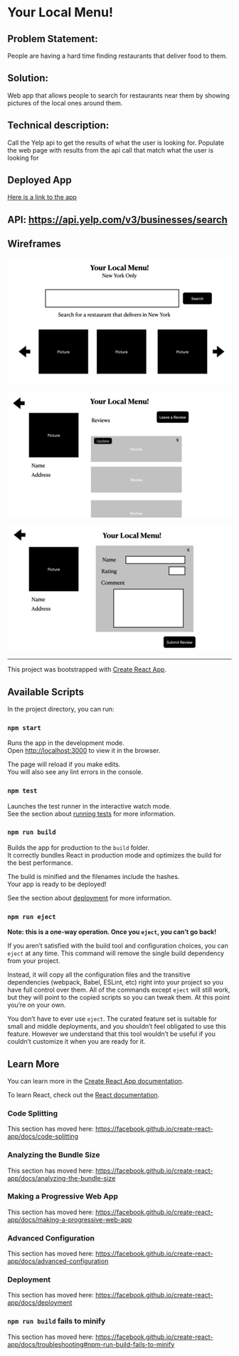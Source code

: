# Your Local Menu!

## Problem Statement:
People are having a hard time finding restaurants that deliver food to them.

## Solution:
Web app that allows people to search for restaurants near them by showing pictures of the local ones around them.

## Technical description:
Call the Yelp api to get the results of what the user is looking for. Populate the web page with results from the api call that match what the user is looking for

## Deployed App

[Here is a link to the app](http://yourlocalmenu.surge.sh "Our deployed app")

## API: https://api.yelp.com/v3/businesses/search


## Wireframes

![alt text](https://github.com/WaltRCodes/Your-Local-Menu/blob/thandi/src/assets/New%20York%20-%20Your%20Local%20Menu%20Wireframe/New%20York%20-%20Your%20Local%20Menu%20Wireframe.001.jpeg "Landing Page")

![alt text](https://github.com/WaltRCodes/Your-Local-Menu/blob/thandi/src/assets/New%20York%20-%20Your%20Local%20Menu%20Wireframe/New%20York%20-%20Your%20Local%20Menu%20Wireframe.002.jpeg "Leave Review Pagee")

![alt text](https://github.com/WaltRCodes/Your-Local-Menu/blob/thandi/src/assets/New%20York%20-%20Your%20Local%20Menu%20Wireframe/New%20York%20-%20Your%20Local%20Menu%20Wireframe.003.jpeg "Submit Review Page")






________________________________

This project was bootstrapped with [Create React App](https://github.com/facebook/create-react-app).

## Available Scripts

In the project directory, you can run:

### `npm start`

Runs the app in the development mode.<br />
Open [http://localhost:3000](http://localhost:3000) to view it in the browser.

The page will reload if you make edits.<br />
You will also see any lint errors in the console.

### `npm test`

Launches the test runner in the interactive watch mode.<br />
See the section about [running tests](https://facebook.github.io/create-react-app/docs/running-tests) for more information.

### `npm run build`

Builds the app for production to the `build` folder.<br />
It correctly bundles React in production mode and optimizes the build for the best performance.

The build is minified and the filenames include the hashes.<br />
Your app is ready to be deployed!

See the section about [deployment](https://facebook.github.io/create-react-app/docs/deployment) for more information.

### `npm run eject`

**Note: this is a one-way operation. Once you `eject`, you can’t go back!**

If you aren’t satisfied with the build tool and configuration choices, you can `eject` at any time. This command will remove the single build dependency from your project.

Instead, it will copy all the configuration files and the transitive dependencies (webpack, Babel, ESLint, etc) right into your project so you have full control over them. All of the commands except `eject` will still work, but they will point to the copied scripts so you can tweak them. At this point you’re on your own.

You don’t have to ever use `eject`. The curated feature set is suitable for small and middle deployments, and you shouldn’t feel obligated to use this feature. However we understand that this tool wouldn’t be useful if you couldn’t customize it when you are ready for it.

## Learn More

You can learn more in the [Create React App documentation](https://facebook.github.io/create-react-app/docs/getting-started).

To learn React, check out the [React documentation](https://reactjs.org/).

### Code Splitting

This section has moved here: https://facebook.github.io/create-react-app/docs/code-splitting

### Analyzing the Bundle Size

This section has moved here: https://facebook.github.io/create-react-app/docs/analyzing-the-bundle-size

### Making a Progressive Web App

This section has moved here: https://facebook.github.io/create-react-app/docs/making-a-progressive-web-app

### Advanced Configuration

This section has moved here: https://facebook.github.io/create-react-app/docs/advanced-configuration

### Deployment

This section has moved here: https://facebook.github.io/create-react-app/docs/deployment

### `npm run build` fails to minify

This section has moved here: https://facebook.github.io/create-react-app/docs/troubleshooting#npm-run-build-fails-to-minify
